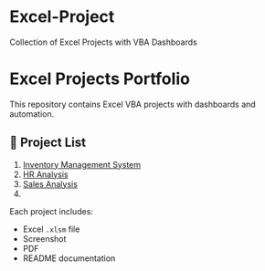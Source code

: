 # Excel-Project
Collection of Excel Projects with VBA Dashboards
# Excel Projects Portfolio

This repository contains Excel VBA projects with dashboards and automation.

## 📁 Project List

1. [Inventory Management System](Inventory)
2. [HR Analysis](HR-Analysis/)
3. [Sales Analysis](Sales-Analysis/)
4. 

Each project includes:
- Excel `.xlsm` file
- Screenshot
- PDF
- README documentation
